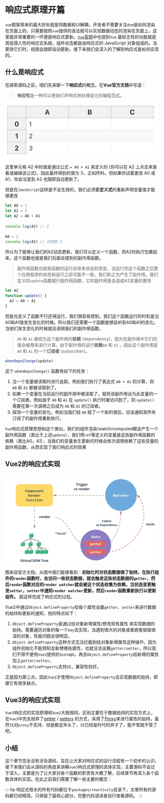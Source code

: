 

# 响应式原理开篇

`vue`框架带来的最大好处就是将数据和UI解耦，开发者不需要关注`dom`是如何渲染在页面上的，只需要按照`vue`提供的语法就可以实现数据动态的渲染在页面上。这里面非常重要的一环便是响应式更新。[`Vue`官网](https://cn.vuejs.org/guide/extras/reactivity-in-depth.html)中也提到`Vue` 最标志性的功能就是其低侵入性的响应式系统。组件状态都是由响应式的 JavaScript 对象组成的。当更改它们时，视图会随即自动更新。接下来我们会深入的了解到响应式是如何实现的。

## 什么是响应式

在探索源码之前，咱们先来聊一下**响应式**的概念。在**Vue官方文档**中写道：

> **响应性**是一种可以使我们声明式地处理变化的编程范式。

![image-20231202201830606](assets/image-20231202201830606.png)

这里单元格 A2 中的值是通过公式 `= A0 + A1` 来定义的 (你可以在 A2 上点击来查看或编辑该公式)，因此最终得到的值为 3，正如所料。但如果你试着更改 A0 或 A1，你会注意到 A2 也随即自动更新了。

但是在`JavaScript`这样是不会生效的，我们必须要**定义式**的重新声明变量值才能够更改

```javascript
let A0 = 1
let A1 = 2
let A2 = A0 + A1

console.log(A2) // 3

A0 = 2
console.log(A2) // 仍然是 3
```

所以为了能够让我们的A2动态更新，我们可以定义一个函数，将A2的执行包裹起来，这个函数也就是我们后面会提到的副作用函数。

> 副作用函数也就是函数的运行会带来状态的改变，当运行完这个函数之后整个应用程序的状态和运行之前可能不一致，我们称之为产生了副作用。我们定义的`update`函数就行副作用函数，它的副作用是会造成A2变量的更改

```javascript
let A2
function update() {
  A2 = A0 + A1
}
```

但是光定义了函数不行还得运行，我们很容易想到，我们这个函数运行的时机是当A0和A1值发生变化的时候。所以我们还需要一个函数能够监听到A0和A1的变化。当他们发生变化的时候就会调用我们的副作用函数。

> `A0` 和 `A1` 被视为这个副作用的**依赖** (dependency)，因为在副作用中它们的值会被用来进行计算。由于副作用的运行**依赖**`A0` 和 `A1` ，因此这个副作用是`A0` 和 `A1` 的一个**订阅者** (subscriber)。

```javascript
whenDepsChange(update)
```

这个 `whenDepsChange()` 函数有如下的任务：

1. 当一个变量被读取时进行追踪。例如我们执行了表达式 `A0 + A1` 的计算，则 `A0` 和 `A1` 都被读取到了。
2. 如果一个变量在当前运行的副作用中被读取了，就将该副作用设为此变量的一个订阅者。例如由于 `A0` 和 `A1` 在 `update()` 执行时被访问到了，则 `update()` 需要在第一次调用之后成为 `A0` 和 `A1` 的订阅者。
3. 探测一个变量的变化。例如当我们给 `A0` 赋了一个新的值后，应该通知其所有订阅了的副作用重新执行。

`Vue`响应式原理思想和这个类似，我们的组件渲染/watch/computed都会产生一个副作用函数（类比于上述`update`），我们用`ref`等定义的变量是这些副作用函数的依赖（类比A0，A1），当我们的变量发生更新的时候会依次调用依赖了这些变量的副作用函数，从而实现了我们响应式的效果

## Vue2的响应式实现

![image-20231202203903934](assets/image-20231202203903934.png)

图来自官方文档，从图中我们能够看到：**初始化时对状态数据做了劫持，在执行组件的`render`函数时，会访问一些状态数据，就会触发这些状态数据的`getter`，然后`render`函数对应的`render watcher`就会被这个状态收集为依赖，当状态变更触发`setter`，`setter`中通知`render watcher`更新，然后`render`函数重新执行以更新组件。** 就这样完成了响应式的过程。

Vue2中通过`Object.defineProperty`给每个属性设置`getter`、`setter`来进行数据的劫持和更新的通知，他的特点如下：

1. `Object.defineProperty`是通过给对象新增属性/修改现有属性 来实现数据的劫持。需要遍历对象的每一个`key`去实现，当遇到很大的对象或者嵌套层级很深的对象，性能问题会很明显。
2. `Object.defineProperty`这种方式无法拦截到给对象新增属性这种操作，因为组件初始化不能预知会新增哪些属性，也就没法设置`getter/setter`，所以我们不得不使用`Vue2`提供的`$set`api，再去`Object.defineProperty`给新增的属性加上`getter/setter`。
3. `Object.defineProperty`支持`IE`，兼容性较好。

正是因为第三点，因此`Vue2`才使用`Object.defineProperty`去实现数据的劫持，即便它有很多缺点。

## Vue3的响应式实现

`Vue3`响应式的实现原理和`Vue2`大致相同，区别主要在于数据劫持的实现方式上，在`Vue3`中完全抛弃了[getter](https://developer.mozilla.org/en-US/docs/Web/JavaScript/Reference/Functions/get) / [setters](https://developer.mozilla.org/en-US/docs/Web/JavaScript/Reference/Functions/set) 的方式，采用了[Proxy](https://developer.mozilla.org/en-US/docs/Web/JavaScript/Reference/Global_Objects/Proxy)来进行属性的劫持，虽然`IE`对`proxy`不支持，但是都这年头了，`IE`已经是时代的弃子了，能不管就不管了吧。

## 小结

这个章节完全没有涉及源码，旨在让大家对响应式的运行流程有一个初步的认识，接下来我们会从源码的角度来讲解`vue3`响应式原理的具体实现，主要源码不会过于深入，主要是为了让大家对各个函数的职责有大概了解，后续章节再深入各个函数具体的实现。在此之前我们需要了解一些主要的概念：

::: tip
响应式相关的所有代码都位于`packages/reactivity`目录下，文章所有的源码都已经精简，只保留了最核心部分，完整代码请读者自行查看源码。
::: 

